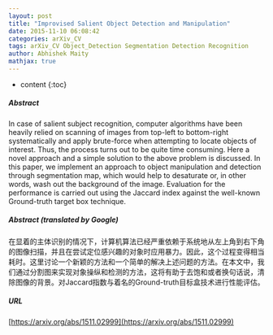```yaml
---
layout: post
title: "Improvised Salient Object Detection and Manipulation"
date: 2015-11-10 06:08:42
categories: arXiv_CV
tags: arXiv_CV Object_Detection Segmentation Detection Recognition
author: Abhishek Maity
mathjax: true
---
```


* content
{:toc}

##### Abstract
In case of salient subject recognition, computer algorithms have been heavily relied on scanning of images from top-left to bottom-right systematically and apply brute-force when attempting to locate objects of interest. Thus, the process turns out to be quite time consuming. Here a novel approach and a simple solution to the above problem is discussed. In this paper, we implement an approach to object manipulation and detection through segmentation map, which would help to desaturate or, in other words, wash out the background of the image. Evaluation for the performance is carried out using the Jaccard index against the well-known Ground-truth target box technique.

##### Abstract (translated by Google)
在显着的主体识别的情况下，计算机算法已经严重依赖于系统地从左上角到右下角的图像扫描，并且在尝试定位感兴趣的对象时应用暴力。因此，这个过程变得相当耗时。这里讨论一个新颖的方法和一个简单的解决上述问题的方法。在本文中，我们通过分割图来实现对象操纵和检测的方法，这将有助于去饱和或者换句话说，清除图像的背景。对Jaccard指数与着名的Ground-truth目标盒技术进行性能评估。

##### URL
[https://arxiv.org/abs/1511.02999](https://arxiv.org/abs/1511.02999)

